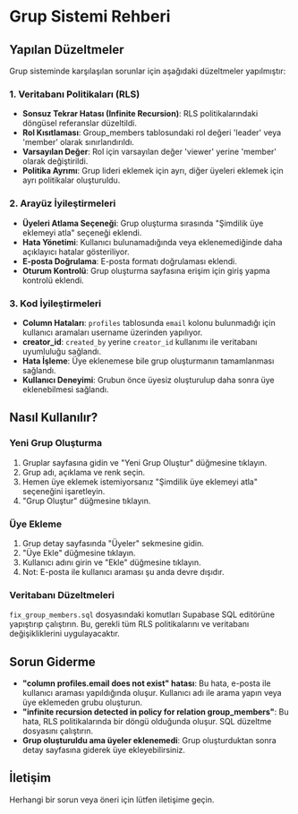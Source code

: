 # Grup Sistemi Rehberi

## Yapılan Düzeltmeler

Grup sisteminde karşılaşılan sorunlar için aşağıdaki düzeltmeler yapılmıştır:

### 1. Veritabanı Politikaları (RLS)

- **Sonsuz Tekrar Hatası (Infinite Recursion)**: RLS politikalarındaki döngüsel referanslar düzeltildi.
- **Rol Kısıtlaması**: Group_members tablosundaki rol değeri 'leader' veya 'member' olarak sınırlandırıldı.
- **Varsayılan Değer**: Rol için varsayılan değer 'viewer' yerine 'member' olarak değiştirildi.
- **Politika Ayrımı**: Grup lideri eklemek için ayrı, diğer üyeleri eklemek için ayrı politikalar oluşturuldu.

### 2. Arayüz İyileştirmeleri

- **Üyeleri Atlama Seçeneği**: Grup oluşturma sırasında "Şimdilik üye eklemeyi atla" seçeneği eklendi.
- **Hata Yönetimi**: Kullanıcı bulunamadığında veya eklenemediğinde daha açıklayıcı hatalar gösteriliyor.
- **E-posta Doğrulama**: E-posta formatı doğrulaması eklendi.
- **Oturum Kontrolü**: Grup oluşturma sayfasına erişim için giriş yapma kontrolü eklendi.

### 3. Kod İyileştirmeleri

- **Column Hataları**: `profiles` tablosunda `email` kolonu bulunmadığı için kullanıcı aramaları username üzerinden yapılıyor.
- **creator_id**: `created_by` yerine `creator_id` kullanımı ile veritabanı uyumluluğu sağlandı.
- **Hata İşleme**: Üye eklenemese bile grup oluşturmanın tamamlanması sağlandı.
- **Kullanıcı Deneyimi**: Grubun önce üyesiz oluşturulup daha sonra üye eklenebilmesi sağlandı.

## Nasıl Kullanılır?

### Yeni Grup Oluşturma

1. Gruplar sayfasına gidin ve "Yeni Grup Oluştur" düğmesine tıklayın.
2. Grup adı, açıklama ve renk seçin.
3. Hemen üye eklemek istemiyorsanız "Şimdilik üye eklemeyi atla" seçeneğini işaretleyin.
4. "Grup Oluştur" düğmesine tıklayın.

### Üye Ekleme

1. Grup detay sayfasında "Üyeler" sekmesine gidin.
2. "Üye Ekle" düğmesine tıklayın.
3. Kullanıcı adını girin ve "Ekle" düğmesine tıklayın.
4. Not: E-posta ile kullanıcı araması şu anda devre dışıdır.

### Veritabanı Düzeltmeleri

`fix_group_members.sql` dosyasındaki komutları Supabase SQL editörüne yapıştırıp çalıştırın. Bu, gerekli tüm RLS politikalarını ve veritabanı değişikliklerini uygulayacaktır.

## Sorun Giderme

- **"column profiles.email does not exist" hatası**: Bu hata, e-posta ile kullanıcı araması yapıldığında oluşur. Kullanıcı adı ile arama yapın veya üye eklemeden grubu oluşturun.
- **"infinite recursion detected in policy for relation group_members"**: Bu hata, RLS politikalarında bir döngü olduğunda oluşur. SQL düzeltme dosyasını çalıştırın.
- **Grup oluşturuldu ama üyeler eklenemedi**: Grup oluşturduktan sonra detay sayfasına giderek üye ekleyebilirsiniz.

## İletişim

Herhangi bir sorun veya öneri için lütfen iletişime geçin. 